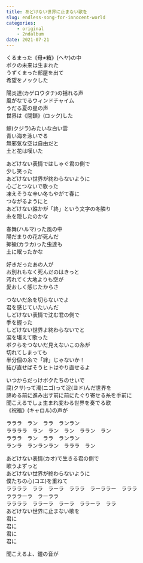 ```yaml
---
title: あどけない世界に止まない歌を
slug: endless-song-for-innocent-world
categories:
    - original
    - 2ndalbum
date: 2021-07-21
---
```


くるまった《母≠箱》(ヘヤ)の中  
ボクの未来は生まれた  
うずくまった部屋を出て  
希望をノックした  

陽炎達(カゲロウタチ)の揺れる声  
風がなでるウィンドチャイム  
うだる夏の星の声  
世界は《閉鎖》(ロック)した  

鯨(クジラ)みたいな白い雲  
青い海を泳いでる  
無邪気な空は自由だと  
土と花は嘆いた  

あどけない表情ではしゃぐ君の側で  
少し笑った  
あどけない世界が終わらないように  
心ごとつないで歌った  
凍えそうな辛い冬もやがて春に  
つながるようにと  
あどけない誰かが「終」という文字の冬隣り  
糸を隠したのかな  

春舞(ハルマ)った風の中  
陽だまりの花が死んだ  
揶揄(カラカ)った虫達も  
土に眠ったかな  

好きだったあの人が  
お別れもなく死んだのはきっと  
汚れてく大地よりも空が  
愛おしく感じたからさ  

つないだ糸を切らないでよ  
君を感じていたいんだ  
しどけない表情で沈む君の側で  
手を握った  
しどけない世界よ終わらないでと  
涙を堪えて歌った  
ボクらをつないだ見えないこの糸が  
切れてしまっても  
半分個の糸で「絆」じゃないか！  
結び直せばそうヒトはやり直せるよ  

いつからだっけボクたちのせいで  
腐(クサ)って濁(ニゴ)って淀(ヨド)んだ世界を  
諦める前に進み出す前に前にたぐり寄せる糸を手前に  
聞こえるでしょ生まれ変わる世界を奏でる歌  
《祝福》(キャロル)の声が  

ラララ　ラン　ララ　ランラン  
ララララ　ラン　ラン　ラン　ララン　ラン  
ラララ　ラン　ララ　ランラン  
ランラ　ランランラン　ラララ　ラン  

あどけない表情(カオ)で生きる君の側で  
歌うよずっと  
あどけない世界が終わらないように  
僕たちの心(コエ)を重ねて  
ララララ　ララ　ラーラ　ラララ　ラーララー　ラララ  
ラララーラ　ラーララ  
ララララ　ララーラ　ラーラ　ララーラ　ララ  
あどけない世界に止まない歌を  
君に  
君に  
君に  
君に  

聞こえるよ、鐘の音が  